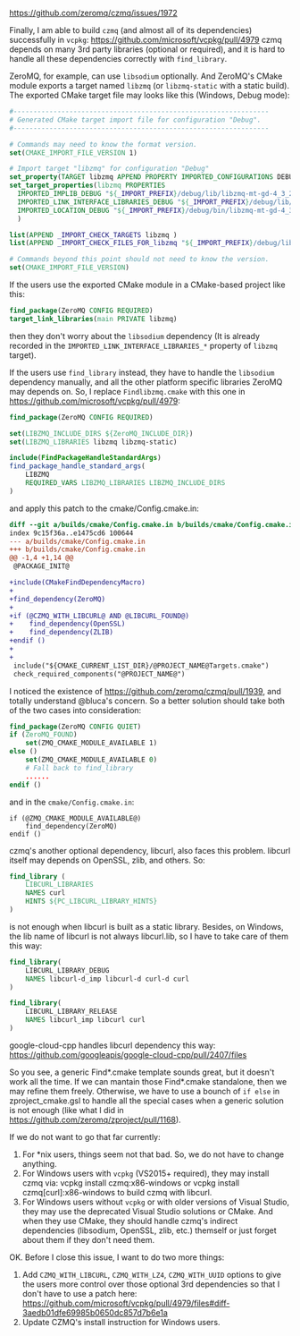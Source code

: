 https://github.com/zeromq/czmq/issues/1972

Finally, I am able to build `czmq` (and almost all of its dependencies) successfully in `vcpkg`: https://github.com/microsoft/vcpkg/pull/4979
czmq depends on many 3rd party libraries (optional or required), and it is hard to handle all these dependencies correctly with `find_library`.

ZeroMQ, for example, can use `libsodium` optionally. And ZeroMQ's CMake module exports a target named `libzmq` (or `libzmq-static` with a static build). The exported CMake target file may looks like this (Windows, Debug mode):

```cmake
#----------------------------------------------------------------
# Generated CMake target import file for configuration "Debug".
#----------------------------------------------------------------

# Commands may need to know the format version.
set(CMAKE_IMPORT_FILE_VERSION 1)

# Import target "libzmq" for configuration "Debug"
set_property(TARGET libzmq APPEND PROPERTY IMPORTED_CONFIGURATIONS DEBUG)
set_target_properties(libzmq PROPERTIES
  IMPORTED_IMPLIB_DEBUG "${_IMPORT_PREFIX}/debug/lib/libzmq-mt-gd-4_3_2.lib"
  IMPORTED_LINK_INTERFACE_LIBRARIES_DEBUG "${_IMPORT_PREFIX}/debug/lib/libsodium.lib;ws2_32;rpcrt4;iphlpapi"
  IMPORTED_LOCATION_DEBUG "${_IMPORT_PREFIX}/debug/bin/libzmq-mt-gd-4_3_2.dll"
  )

list(APPEND _IMPORT_CHECK_TARGETS libzmq )
list(APPEND _IMPORT_CHECK_FILES_FOR_libzmq "${_IMPORT_PREFIX}/debug/lib/libzmq-mt-gd-4_3_2.lib" "${_IMPORT_PREFIX}/debug/bin/libzmq-mt-gd-4_3_2.dll" )

# Commands beyond this point should not need to know the version.
set(CMAKE_IMPORT_FILE_VERSION)
```

If the users use the exported CMake module in a CMake-based project like this:
```cmake
find_package(ZeroMQ CONFIG REQUIRED)
target_link_libraries(main PRIVATE libzmq)
```
then they don't worry about the `libsodium` dependency (It is already recorded in the `IMPORTED_LINK_INTERFACE_LIBRARIES_*` property of `libzmq` target).

If the users use `find_library` instead, they have to handle the `libsodium` dependency manually, and all the other platform specific libraries ZeroMQ may depends on. So, I replace `Findlibzmq.cmake` with this one in https://github.com/microsoft/vcpkg/pull/4979:
```cmake
find_package(ZeroMQ CONFIG REQUIRED)

set(LIBZMQ_INCLUDE_DIRS ${ZeroMQ_INCLUDE_DIR})
set(LIBZMQ_LIBRARIES libzmq libzmq-static)

include(FindPackageHandleStandardArgs)
find_package_handle_standard_args(
    LIBZMQ
    REQUIRED_VARS LIBZMQ_LIBRARIES LIBZMQ_INCLUDE_DIRS
)
```

and apply this patch to the cmake/Config.cmake.in:
```diff
diff --git a/builds/cmake/Config.cmake.in b/builds/cmake/Config.cmake.in
index 9c15f36a..e1475cd6 100644
--- a/builds/cmake/Config.cmake.in
+++ b/builds/cmake/Config.cmake.in
@@ -1,4 +1,14 @@
 @PACKAGE_INIT@

+include(CMakeFindDependencyMacro)
+
+find_dependency(ZeroMQ)
+
+if (@CZMQ_WITH_LIBCURL@ AND @LIBCURL_FOUND@)
+    find_dependency(OpenSSL)
+    find_dependency(ZLIB)
+endif ()
+
+
 include("${CMAKE_CURRENT_LIST_DIR}/@PROJECT_NAME@Targets.cmake")
 check_required_components("@PROJECT_NAME@")
```

I noticed the existence of https://github.com/zeromq/czmq/pull/1939, and totally understand @bluca's concern. So a better solution should take both of the two cases into consideration:

```cmake
find_package(ZeroMQ CONFIG QUIET)
if (ZeroMQ_FOUND)
    set(ZMQ_CMAKE_MODULE_AVAILABLE 1)
else ()
    set(ZMQ_CMAKE_MODULE_AVAILABLE 0)
    # Fall back to find_library
    ......
endif ()
```

and in the `cmake/Config.cmake.in`:
```
if (@ZMQ_CMAKE_MODULE_AVAILABLE@)
    find_dependency(ZeroMQ)
endif ()
```

czmq's another optional dependency, libcurl, also faces this problem. libcurl itself may depends on OpenSSL, zlib, and others. So:
```cmake
find_library (
    LIBCURL_LIBRARIES
    NAMES curl
    HINTS ${PC_LIBCURL_LIBRARY_HINTS}
)
```
is not enough when libcurl is built as a static library. Besides, on Windows, the lib name of libcurl is not always libcurl.lib, so I have to take care of them this way:
```cmake
find_library(
    LIBCURL_LIBRARY_DEBUG
    NAMES libcurl-d_imp libcurl-d curl-d curl
)

find_library(
    LIBCURL_LIBRARY_RELEASE
    NAMES libcurl_imp libcurl curl
)
```

google-cloud-cpp handles libcurl dependency this way: https://github.com/googleapis/google-cloud-cpp/pull/2407/files

So you see, a generic Find*.cmake template sounds great, but it doesn't work all the time. If we can mantain those Find*.cmake standalone, then we may refine them freely. Otherwise, we have to use a bounch of `if else` in zproject_cmake.gsl to handle all the special cases when a generic solution is not enough (like what I did in https://github.com/zeromq/zproject/pull/1168).

If we do not want to go that far currently:
1. For *nix users, things seem not that bad. So, we do not have to change anything.
2. For Windows users with `vcpkg` (VS2015+ required), they may install czmq via:
   vcpkg install czmq:x86-windows
   or
   vcpkg install czmq[curl]:x86-windows
   to build czmq with libcurl.
3. For Windows users without `vcpkg` or with older versions of Visual Studio, they may use the deprecated Visual Studio solutions or CMake. And when they use CMake, they should handle czmq's indirect dependencies (libsodium, OpenSSL, zlib, etc.) themself or just forget about them if they don't need them.

OK. Before I close this issue, I want to do two more things:
1. Add `CZMQ_WITH_LIBCURL`, `CZMQ_WITH_LZ4`, `CZMQ_WITH_UUID` options to give the users more control over those optional 3rd dependencies so that I don't have to use a patch here: https://github.com/microsoft/vcpkg/pull/4979/files#diff-3aedb01dfe69985b0650dc857d7b6e1a
2. Update CZMQ's install instruction for Windows users.
